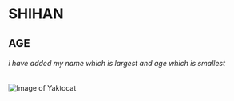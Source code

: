 # SHIHAN 
## AGE
###### i have added my name which is largest and age which is smallest
![Image of Yaktocat](https://octodex.github.com/images/yaktocat.png)
